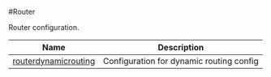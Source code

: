 #Router

Router configuration.


<table><thead><tr><th>Name</th><th>Description</th></tr></thead><tbody><tr><td><a href="../../../configuration/router/routerdynamicrouting/routerdynamicrouting">routerdynamicrouting</a></td><td>Configuration for dynamic routing config</td><tr></tbody></table>
